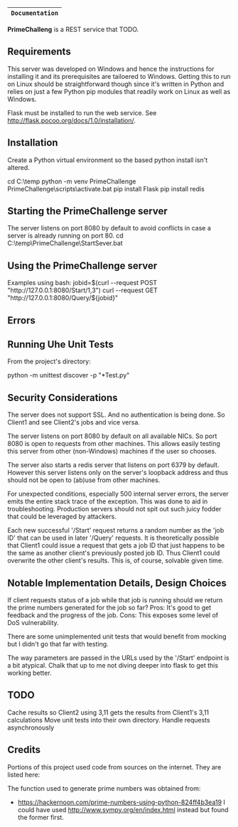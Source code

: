 | **`Documentation`** |
|-----------------|

**PrimeChalleng** is a REST service that TODO.

## Requirements
This server was developed on Windows and hence the instructions for installing it and its prerequisites are tailoered to Windows. Getting this to run on Linux should be straightforward though since it's written in Python and relies on just a few Python pip modules that readily work on Linux as well as Windows.

Flask must be installed to run the web service. See http://flask.pocoo.org/docs/1.0/installation/.


## Installation
Create a Python virtual environment so the based python install isn't altered.

cd C:\temp
python -m venv PrimeChallenge
PrimeChallenge\scripts\activate.bat
pip install Flask
pip install redis


## Starting the PrimeChallenge server
The server listens on port 8080 by default to avoid conflicts in case a server is already running on port 80.
cd C:\temp\PrimeChallenge\StartSever.bat


## Using the PrimeChallenge server
Examples using bash:
jobid=$(curl --request POST "http://127.0.0.1:8080/Start/1,3")
curl --request GET "http://127.0.0.1:8080/Query/${jobid}"


## Errors


## Running Uhe Unit Tests
From the project's directory:

python -m unittest discover -p "*Test.py"

## Security Considerations
The server does not support SSL. And no authentication is being done. So Client1 and see Client2's jobs and vice versa.

The server listens on port 8080 by default on all available NICs. So port 8080 is open to requests from other machines. This allows easily testing this server from other (non-Windows) machines if the user so chooses.

The server also starts a redis server that listens on port 6379 by default. However this server listens only on the server's loopback address and thus should not be open to (ab)use from other machines.

For unexpected conditions, especially 500 internal server errors, the server emits the entire stack trace of the exception. This was done to aid in troubleshooting. Production servers should not spit out such juicy fodder that could be leveraged by attackers.

Each new successful '/Start' request returns a random number as the 'job ID' that can be used in later '/Query' requests. It is theoretically possible that Client1 could issue a request that gets a job ID that just happens to be the same as another client's previously posted job ID. Thus Client1 could overwrite the other client's results. This is, of course, solvable given time.

## Notable Implementation Details, Design Choices
If client requests status of a job while that job is running should we return the prime numbers generated for the job so far?
Pros: It's good to get feedback and the progress of the job.
Cons: This exposes some level of DoS vulnerability.

There are some unimplemented unit tests that would benefit from mocking but I didn't go that far with testing.

The way parameters are passed in the URLs used by the '/Start' endpoint is a bit atypical. Chalk that up to me not diving deeper into flask to get this working better.

## TODO
Cache results so Client2 using 3,11 gets the results from Client1's 3,11 calculations 
Move unit tests into their own directory.
Handle requests asynchronously

## Credits
Portions of this project used code from sources on the internet. They are listed here:

The function used to generate prime numbers was obtained from:
 - https://hackernoon.com/prime-numbers-using-python-824ff4b3ea19
I could have used http://www.sympy.org/en/index.html instead but found the former first.
